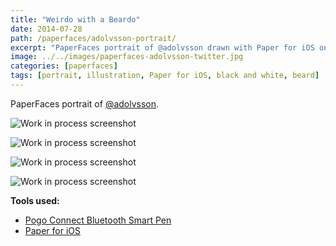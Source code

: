 ```yaml
---
title: "Weirdo with a Beardo"
date: 2014-07-28
path: /paperfaces/adolvsson-portrait/
excerpt: "PaperFaces portrait of @adolvsson drawn with Paper for iOS on an iPad."
image: ../../images/paperfaces-adolvsson-twitter.jpg
categories: [paperfaces]
tags: [portrait, illustration, Paper for iOS, black and white, beard]
---
```


PaperFaces portrait of [@adolvsson](https://twitter.com/adolvsson).

![Work in process screenshot](../../images/paperfaces-adolvsson-process-1-lg.jpg)

![Work in process screenshot](../../images/paperfaces-adolvsson-process-2-lg.jpg)

![Work in process screenshot](../../images/paperfaces-adolvsson-process-3-lg.jpg)

![Work in process screenshot](../../images/paperfaces-adolvsson-process-4-lg.jpg)

**Tools used:**

- [Pogo Connect Bluetooth Smart Pen](https://www.amazon.com/gp/product/B009K448L4/ref=as_li_ss_tl?ie=UTF8&camp=1789&creative=390957&creativeASIN=B009K448L4&linkCode=as2&tag=mademist-20)
- [Paper for iOS](https://paper.bywetransfer.com/)
